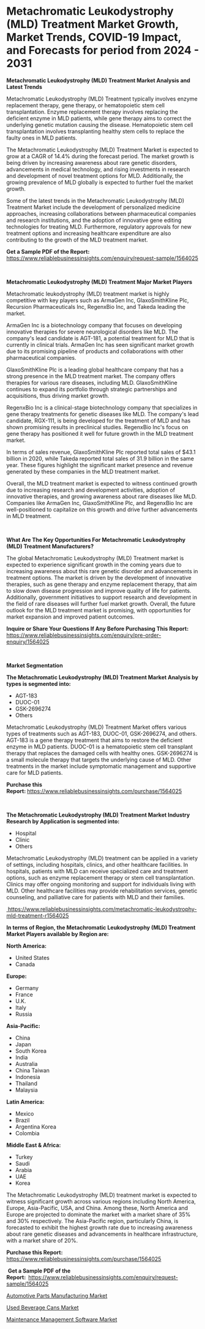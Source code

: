 <p><h1>Metachromatic Leukodystrophy (MLD) Treatment Market Growth, Market Trends, COVID-19 Impact, and Forecasts for period from 2024 - 2031</h1></p><p><strong>Metachromatic Leukodystrophy (MLD) Treatment Market Analysis and Latest Trends</strong></p>
<p><p>Metachromatic Leukodystrophy (MLD) Treatment typically involves enzyme replacement therapy, gene therapy, or hematopoietic stem cell transplantation. Enzyme replacement therapy involves replacing the deficient enzyme in MLD patients, while gene therapy aims to correct the underlying genetic mutation causing the disease. Hematopoietic stem cell transplantation involves transplanting healthy stem cells to replace the faulty ones in MLD patients.</p><p>The Metachromatic Leukodystrophy (MLD) Treatment Market is expected to grow at a CAGR of 14.4% during the forecast period. The market growth is being driven by increasing awareness about rare genetic disorders, advancements in medical technology, and rising investments in research and development of novel treatment options for MLD. Additionally, the growing prevalence of MLD globally is expected to further fuel the market growth.</p><p>Some of the latest trends in the Metachromatic Leukodystrophy (MLD) Treatment Market include the development of personalized medicine approaches, increasing collaborations between pharmaceutical companies and research institutions, and the adoption of innovative gene editing technologies for treating MLD. Furthermore, regulatory approvals for new treatment options and increasing healthcare expenditure are also contributing to the growth of the MLD treatment market.</p></p>
<p><strong>Get a Sample PDF of the Report:&nbsp;</strong> <a href="https://www.reliablebusinessinsights.com/enquiry/request-sample/1564025">https://www.reliablebusinessinsights.com/enquiry/request-sample/1564025</a></p>
<p>&nbsp;</p>
<p><strong>Metachromatic Leukodystrophy (MLD) Treatment Major Market Players</strong></p>
<p><p>Metachromatic leukodystrophy (MLD) treatment market is highly competitive with key players such as ArmaGen Inc, GlaxoSmithKline Plc, Recursion Pharmaceuticals Inc, RegenxBio Inc, and Takeda leading the market. </p><p>ArmaGen Inc is a biotechnology company that focuses on developing innovative therapies for severe neurological disorders like MLD. The company's lead candidate is AGT-181, a potential treatment for MLD that is currently in clinical trials. ArmaGen Inc has seen significant market growth due to its promising pipeline of products and collaborations with other pharmaceutical companies.</p><p>GlaxoSmithKline Plc is a leading global healthcare company that has a strong presence in the MLD treatment market. The company offers therapies for various rare diseases, including MLD. GlaxoSmithKline continues to expand its portfolio through strategic partnerships and acquisitions, thus driving market growth.</p><p>RegenxBio Inc is a clinical-stage biotechnology company that specializes in gene therapy treatments for genetic diseases like MLD. The company's lead candidate, RGX-111, is being developed for the treatment of MLD and has shown promising results in preclinical studies. RegenxBio Inc's focus on gene therapy has positioned it well for future growth in the MLD treatment market.</p><p>In terms of sales revenue, GlaxoSmithKline Plc reported total sales of $43.1 billion in 2020, while Takeda reported total sales of 31.9 billion in the same year. These figures highlight the significant market presence and revenue generated by these companies in the MLD treatment market.</p><p>Overall, the MLD treatment market is expected to witness continued growth due to increasing research and development activities, adoption of innovative therapies, and growing awareness about rare diseases like MLD. Companies like ArmaGen Inc, GlaxoSmithKline Plc, and RegenxBio Inc are well-positioned to capitalize on this growth and drive further advancements in MLD treatment.</p></p>
<p>&nbsp;</p>
<p><strong>What Are The Key Opportunities For Metachromatic Leukodystrophy (MLD) Treatment Manufacturers?</strong></p>
<p><p>The global Metachromatic Leukodystrophy (MLD) Treatment market is expected to experience significant growth in the coming years due to increasing awareness about this rare genetic disorder and advancements in treatment options. The market is driven by the development of innovative therapies, such as gene therapy and enzyme replacement therapy, that aim to slow down disease progression and improve quality of life for patients. Additionally, government initiatives to support research and development in the field of rare diseases will further fuel market growth. Overall, the future outlook for the MLD treatment market is promising, with opportunities for market expansion and improved patient outcomes.</p></p>
<p><strong>Inquire or Share Your Questions If Any Before Purchasing This Report:</strong> <a href="https://www.reliablebusinessinsights.com/enquiry/pre-order-enquiry/1564025">https://www.reliablebusinessinsights.com/enquiry/pre-order-enquiry/1564025</a></p>
<p>&nbsp;</p>
<p><strong>Market Segmentation</strong></p>
<p><strong>The Metachromatic Leukodystrophy (MLD) Treatment Market Analysis by types is segmented into:</strong></p>
<p><ul><li>AGT-183</li><li>DUOC-01</li><li>GSK-2696274</li><li>Others</li></ul></p>
<p><p>Metachromatic Leukodystrophy (MLD) Treatment Market offers various types of treatments such as AGT-183, DUOC-01, GSK-2696274, and others. AGT-183 is a gene therapy treatment that aims to restore the deficient enzyme in MLD patients. DUOC-01 is a hematopoietic stem cell transplant therapy that replaces the damaged cells with healthy ones. GSK-2696274 is a small molecule therapy that targets the underlying cause of MLD. Other treatments in the market include symptomatic management and supportive care for MLD patients.</p></p>
<p><strong>Purchase this Report:&nbsp;</strong><a href="https://www.reliablebusinessinsights.com/purchase/1564025">https://www.reliablebusinessinsights.com/purchase/1564025</a></p>
<p>&nbsp;</p>
<p><strong>The Metachromatic Leukodystrophy (MLD) Treatment Market Industry Research by Application is segmented into:</strong></p>
<p><ul><li>Hospital</li><li>Clinic</li><li>Others</li></ul></p>
<p><p>Metachromatic Leukodystrophy (MLD) treatment can be applied in a variety of settings, including hospitals, clinics, and other healthcare facilities. In hospitals, patients with MLD can receive specialized care and treatment options, such as enzyme replacement therapy or stem cell transplantation. Clinics may offer ongoing monitoring and support for individuals living with MLD. Other healthcare facilities may provide rehabilitation services, genetic counseling, and palliative care for patients with MLD and their families.</p></p>
<p><a href="https://www.reliablebusinessinsights.com/metachromatic-leukodystrophy-mld-treatment-r1564025">&nbsp;https://www.reliablebusinessinsights.com/metachromatic-leukodystrophy-mld-treatment-r1564025</a></p>
<p><strong>In terms of Region, the Metachromatic Leukodystrophy (MLD) Treatment Market Players available by Region are:</strong></p>
<p>
    <p> <strong> North America: </strong>
        <ul>
            <li>United States</li>
            <li>Canada</li>
        </ul>
        </p> 
    <p> <strong> Europe: </strong>
        <ul>
            <li>Germany</li>
            <li>France</li>
            <li>U.K.</li>
            <li>Italy</li>
            <li>Russia</li>
        </ul>
        </p> 
    <p> <strong> Asia-Pacific: </strong>
        <ul>
            <li>China</li>
            <li>Japan</li>
            <li>South Korea</li>
            <li>India</li>
            <li>Australia</li>
            <li>China Taiwan</li>
            <li>Indonesia</li>
            <li>Thailand</li>
            <li>Malaysia</li>
        </ul>
        </p> 
    <p> <strong> Latin America: </strong>
        <ul>
            <li>Mexico</li>
            <li>Brazil</li>
            <li>Argentina Korea</li>
            <li>Colombia</li>
        </ul>
        </p> 
    <p> <strong> Middle East & Africa: </strong>
        <ul>
            <li>Turkey</li>
            <li>Saudi</li>
            <li>Arabia</li>
            <li>UAE</li>
            <li>Korea</li>
        </ul>
    </p>
    </p>
<p><p>The Metachromatic Leukodystrophy (MLD) treatment market is expected to witness significant growth across various regions including North America, Europe, Asia-Pacific, USA, and China. Among these, North America and Europe are projected to dominate the market with a market share of 35% and 30% respectively. The Asia-Pacific region, particularly China, is forecasted to exhibit the highest growth rate due to increasing awareness about rare genetic diseases and advancements in healthcare infrastructure, with a market share of 20%.</p></p>
<p><strong>Purchase this Report: </strong><a href="https://www.reliablebusinessinsights.com/purchase/1564025">https://www.reliablebusinessinsights.com/purchase/1564025</a></p>
<p>&nbsp;<strong>Get a Sample PDF of the Report:&nbsp;&nbsp;</strong><a href="https://www.reliablebusinessinsights.com/enquiry/request-sample/1564025">https://www.reliablebusinessinsights.com/enquiry/request-sample/1564025</a></p>
<p><strong></strong></p>
<p><p><a href="https://github.com/RickHolmes3/Market-Research-Report-List-5/blob/main/automotive-parts-manufacturing-market.md">Automotive Parts Manufacturing Market</a></p><p><a href="https://github.com/ikahanika44/Market-Research-Report-List-1/blob/main/used-beverage-cans-market.md">Used Beverage Cans Market</a></p><p><a href="https://github.com/refatkhan11277/Market-Research-Report-List-1/blob/main/maintenance-management-software-market.md">Maintenance Management Software Market</a></p></p>